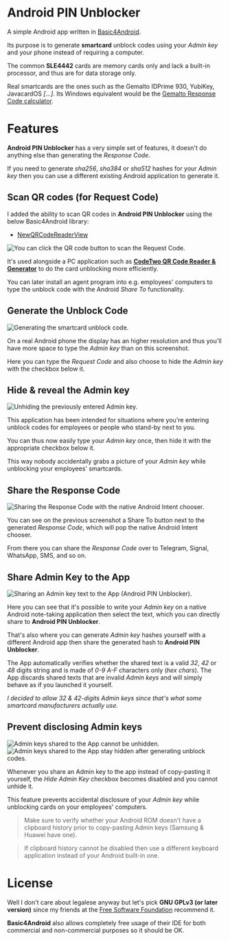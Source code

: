 # Android PIN Unblocker

A simple Android app written in [Basic4Android](https://www.b4x.com/b4a.html).

Its purpose is to generate **smartcard** unblock codes using your *Admin key* and your phone instead of requiring a computer.

The common **SLE4442** cards are memory cards only and lack a built-in processor, and thus are for data storage only.

Real smartcards are the ones such as the Gemalto IDPrime 930, YubiKey, JavacardOS *[...]*.
Its Windows equivalent would be the [Gemalto Response Code calculator](https://supportportal.thalesgroup.com/csm?id=kb_article_view&sysparm_article=KB0017162).

# Features

**Android PIN Unblocker** has a very simple set of features, it doesn't do anything else than generating the *Response Code*.

If you need to generate *sha256*, *sha384* or *sha512* hashes for your *Admin key* then you can use a different existing Android application to generate it.

## Scan QR codes (for Request Code)

I added the ability to scan QR codes in **Android PIN Unblocker** using the below Basic4Android library:
- [NewQRCodeReaderView](https://www.b4x.com/android/forum/threads/qrcodereaderview-new-release.82265/post-523013)

![You can click the QR code button to scan the Request Code.](https://i.postimg.cc/kD848BPn/7-ability-to-scan-request-qr-code.png)

It's used alongside a PC application such as **[CodeTwo QR Code Reader & Generator](https://www.codetwo.com/freeware/qr-code-desktop-reader/)** to do the card unblocking more efficiently.

You can later install an agent program into e.g. employees' computers to type the unblock code with the Android *Share To* functionality.

## Generate the Unblock Code

![Generating the smartcard unblock code.](https://i.postimg.cc/sBBz5z2T/1-generate-unblock-key.png)

On a real Android phone the display has an higher resolution and thus you'll have more space to type the *Admin key* than on this screenshot.

Here you can type the *Request Code* and also choose to hide the *Admin key* with the checkbox below it.

## Hide & reveal the Admin key

![Unhiding the previously entered Admin key.](https://i.postimg.cc/rdvkJH0M/2-unhide-admin-key.png)

This application has been intended for situations where you're entering unblock codes for employees or people who stand-by next to you.

You can thus now easily type your *Admin key* once, then hide it with the appropriate checkbox below it.

This way nobody accidentally grabs a picture of your *Admin key* while unblocking your employees' smartcards.

## Share the Response Code

![Sharing the Response Code with the native Android Intent chooser.](https://i.postimg.cc/fSsh40fP/3-share-response-code.png)

You can see on the previous screenshot a Share To button next to the generated *Response Code*, which will pop the native Android Intent chooser.

From there you can share the *Response Code* over to Telegram, Signal, WhatsApp, SMS, and so on.

## Share Admin Key to the App

![Sharing an Admin key text to the App (Android PIN Unblocker).](https://i.postimg.cc/140QGJ91/4-share-admin-key-to-unblocker.png)

Here you can see that it's possible to write your *Admin key* on a native Android note-taking application then select the text, which you can directly share to **Android PIN Unblocker**.

That's also where you can generate *Admin key* hashes yourself with a different Android app then share the generated hash to **Android PIN Unblocker**.

The App automatically verifies whether the shared text is a valid *32*, *42* or *48* digits string and is made of *0-9 A-F* characters only (*hex chars*).
The App discards shared texts that are invalid *Admin keys* and will simply behave as if you launched it yourself.

*I decided to allow 32 & 42-digits Admin keys since that's what some smartcard manufacturers actually use.*

## Prevent disclosing Admin keys

![Admin keys shared to the App cannot be unhidden.](https://i.postimg.cc/Q91rnq15/5-admin-key-shared-to-unblocker.png) ![Admin keys shared to the App stay hidden after generating unblock codes.](https://i.postimg.cc/n91fncdh/6-unblock-code-generated-after-sharing-admin-key.png)

Whenever you share an Admin key to the app instead of copy-pasting it yourself, the *Hide Admin Key* checkbox becomes disabled and you cannot unhide it.

This feature prevents accidental disclosure of your *Admin key* while unblocking cards on your employees' computers.

> Make sure to verify whether your Android ROM doesn't have a clipboard history prior to copy-pasting Admin keys (Samsung & Huawei have one).

> If clipboard history cannot be disabled then use a different keyboard application instead of your Android built-in one.

# License

Well I don't care about legalese anyway but let's pick **GNU GPLv3 (or later version)** since my friends at the [Free Software Foundation](https://www.gnu.org/proprietary/proprietary.html) recommend it.

**Basic4Android** also allows completely free usage of their IDE for both commercial and non-commercial purposes so it should be OK.

